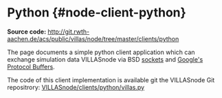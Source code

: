 # Python {#node-client-python}

**Source code:** <http://git.rwth-aachen.de/acs/public/villas/node/tree/master/clients/python>

The page documents a simple python client application which can exchange simulation data VILLASnode via BSD [sockets](https://docs.python.org/3/library/socket.html) and [Google's Protocol Buffers](https://developers.google.com/protocol-buffers/).

The code of this client implementation is available git the VILLASnode Git repositrory: [VILLASnode/clients/python/villas.py](https://git.rwth-aachen.de/acs/public/villas/node/blob/develop/clients/python/villas.py)
